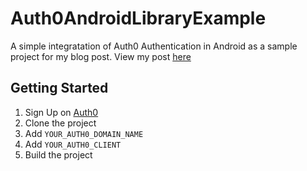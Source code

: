# Auth0AndroidLibraryExample
A simple integratation of Auth0 Authentication in Android as a sample project for my blog post. View my post [here](https://medium.com/droidplate/getting-started-with-auth0-android-library-95fede0294b2)

## Getting Started

1. Sign Up on [Auth0](www,auth0.com)
2. Clone the project
3. Add  ```YOUR_AUTH0_DOMAIN_NAME```
4. Add  ```YOUR_AUTH0_CLIENT```
5. Build the project



